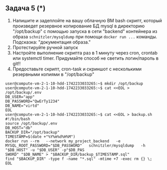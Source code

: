 ## Задача 5 (*)
1. Напишите и задеплойте на вашу облачную ВМ bash скрипт, который произведет резервное копирование БД mysql в директорию "/opt/backup" с помощью запуска в сети "backend" контейнера из образа ```schnitzler/mysqldump``` при помощи ```docker run ...``` команды. Подсказка: "документация образа."
2. Протестируйте ручной запуск
3. Настройте выполнение скрипта раз в 1 минуту через cron, crontab или systemctl timer. Придумайте способ не светить логин/пароль в git!!
4. Предоставьте скрипт, cron-task и скриншот с несколькими резервными копиями в "/opt/backup"

```
user@compute-vm-2-1-10-hdd-1742233033265:~$ mkdir /opt/backup
user@compute-vm-2-1-10-hdd-1742233033265:~$ cat <<EOL > /opt/backup/.env
DB_USER="app"
DB_PASSWORD="QwErTy1234"
DB_NAME="virtd"
EOL
user@compute-vm-2-1-10-hdd-1742233033265:~$ cat <<EOL > backup.sh
#!/bin/bash
source /opt/backup/.env
DB_HOST="db"
BACKUP_DIR="/opt/backup"
TIMESTAMP=$(date +"%Y%m%d%H%M")
docker run --rm   --network my_project_backend   -e MYSQL_ROOT_PASSWORD="$DB_PASSWORD"   schnitzler/mysqldump   -h "$DB_HOST" -u "$DB_USER" -p"$DB_PAS
SWORD" "$DB_NAME" > "$BACKUP_DIR/backup_$TIMESTAMP.sql"
find "$BACKUP_DIR" -type f -name "*.sql" -mtime +7 -exec rm {} \;
EOL
```

